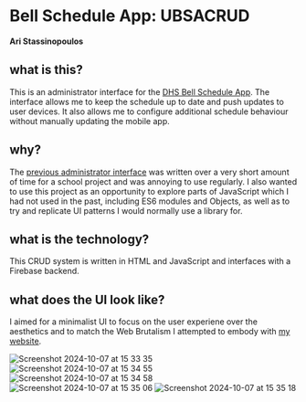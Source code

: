 # Bell Schedule App: UBSACRUD
**Ari Stassinopoulos**

## what is this?
This is an administrator interface for the [DHS Bell Schedule App](https://github.com/stassinopoulosari/dhsbellschedule-ios).
The interface allows me to keep the schedule up to date and push updates to user devices. It also allows me to configure additional schedule behaviour without
manually updating the mobile app.

## why?
The [previous administrator interface](https://github.com/stassinopoulosari/UBSA-admin) was written over a very short amount of time for a school project
and was annoying to use regularly. I also wanted to use this project as an opportunity to explore parts of JavaScript which I had not used
in the past, including ES6 modules and Objects, as well as to try and replicate UI patterns I would normally use a library for.

## what is the technology?

This CRUD system is written in HTML and JavaScript and interfaces with a Firebase backend.

## what does the UI look like?

I aimed for a minimalist UI to focus on the user experiene over the aesthetics and to match the Web Brutalism I attempted to embody with [my website](https://ari-s.com).

![Screenshot 2024-10-07 at 15 33 35](https://github.com/user-attachments/assets/0d8285ab-9f2e-480f-8e6c-4a374aca9533)
![Screenshot 2024-10-07 at 15 34 55](https://github.com/user-attachments/assets/098bb37e-62a0-46d3-be6c-c8639752844c)
![Screenshot 2024-10-07 at 15 34 58](https://github.com/user-attachments/assets/babb16fe-7a52-4e97-a303-0e100d45bfe7)
![Screenshot 2024-10-07 at 15 35 06](https://github.com/user-attachments/assets/8e8c3517-51bf-4d4b-aa85-0939dd7c482e)
![Screenshot 2024-10-07 at 15 35 18](https://github.com/user-attachments/assets/d0e03fbb-6419-49ba-afa1-3e1ba093619d)
